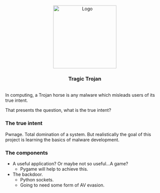 <br/>
<p align="center">
  <a href="https://github.com/github_username/repo_name">
    <img src="https://enterprise.comodo.com/images/what-is-the-trojan-horse-virus.webp" alt="Logo" width="200" height="200">
  </a>
  <h3 align="center">Tragic Trojan</h3>
</p>
<br/>
In computing, a Trojan horse is any malware which misleads users of its true intent.

That presents the question, what is the true intent?

### The true intent

Pwnage. Total domination of a system.
But realistically the goal of this project is learning the basics of malware development.

### The components

   * A useful application? Or maybe not so useful...A game?
      * Pygame will help to achieve this.
   * The backdoor.
      * Python sockets.
      * Going to need some form of AV evasion.
